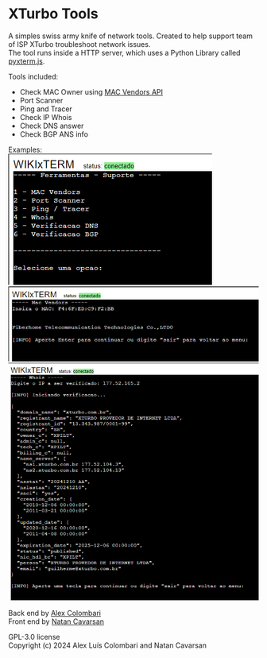 # XTurbo Tools

A simples swiss army knife of network tools.
Created to help support team of ISP XTurbo troubleshoot network issues.<br>
The tool runs inside a HTTP server, which uses a Python Library called [pyxterm.js](https://github.com/cs01/pyxtermjs).

Tools included:
- Check MAC Owner using [MAC Vendors API](https://macvendors.com)
- Port Scanner
- Ping and Tracer
- Check IP Whois
- Check DNS answer
- Check BGP ANS info

Examples:<br>
![print1](./assets/print1.png)<br>
![print2](./assets/print2.png)<br>
![print3](./assets/print3.png)<br>
  

Back end by [Alex Colombari](https://github.com/alexcolombari)<br>
Front end by [Natan Cavarsan](https://github.com/Natan-yoko)

GPL-3.0 license <br>
Copyright (c) 2024 Alex Luís Colombari and Natan Cavarsan
